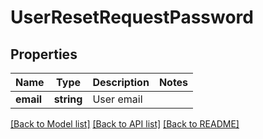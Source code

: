 # UserResetRequestPassword

## Properties
Name | Type | Description | Notes
------------ | ------------- | ------------- | -------------
**email** | **string** | User email | 

[[Back to Model list]](../README.md#documentation-for-models) [[Back to API list]](../README.md#documentation-for-api-endpoints) [[Back to README]](../README.md)


